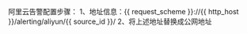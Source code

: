 阿里云告警配置步骤：
1、地址信息：{{ request_scheme }}://{{ http_host }}/alerting/aliyun/{{ source_id }}/
2、将上述地址替换成公网地址